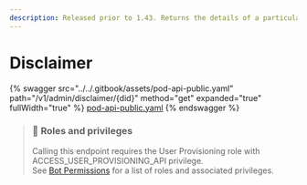 ```yaml
---
description: Released prior to 1.43. Returns the details of a particular disclaimer.
---
```


# Disclaimer

{% swagger src="../../.gitbook/assets/pod-api-public.yaml" path="/v1/admin/disclaimer/{did}" method="get" expanded="true" fullWidth="true" %}
[pod-api-public.yaml](../../.gitbook/assets/pod-api-public.yaml)
{% endswagger %}

> ### 🚧 Roles and privileges
>
> Calling this endpoint requires the User Provisioning role with ACCESS\_USER\_PROVISIONING\_API privilege.\
> See [Bot Permissions](https://docs.developers.symphony.com/building-bots-on-symphony/configuration/bot-permissions) for a list of roles and associated privileges.
